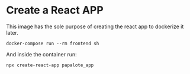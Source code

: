 # Create a React APP
This image has the sole purpose of creating the react app to dockerize it later.
```
docker-compose run --rm frontend sh 
```
And inside the container run:
```
npx create-react-app papalote_app
```